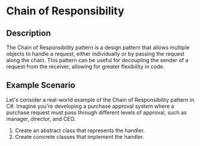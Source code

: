 # Chain of Responsibility

## Description

The Chain of Responsibility pattern is a design pattern that allows multiple objects to handle a request, either individually or by passing the request along the chain. This pattern can be useful for decoupling the sender of a request from the receiver, allowing for greater flexibility in code.

## Example Scenario

Let's consider a real-world example of the Chain of Responsibility pattern in C#. Imagine you're developing a purchase approval system where a purchase request must pass through different levels of approval, such as manager, director, and CEO.

1. Create an abstract class that represents the handler.
2. Create concrete classes that implement the handler.